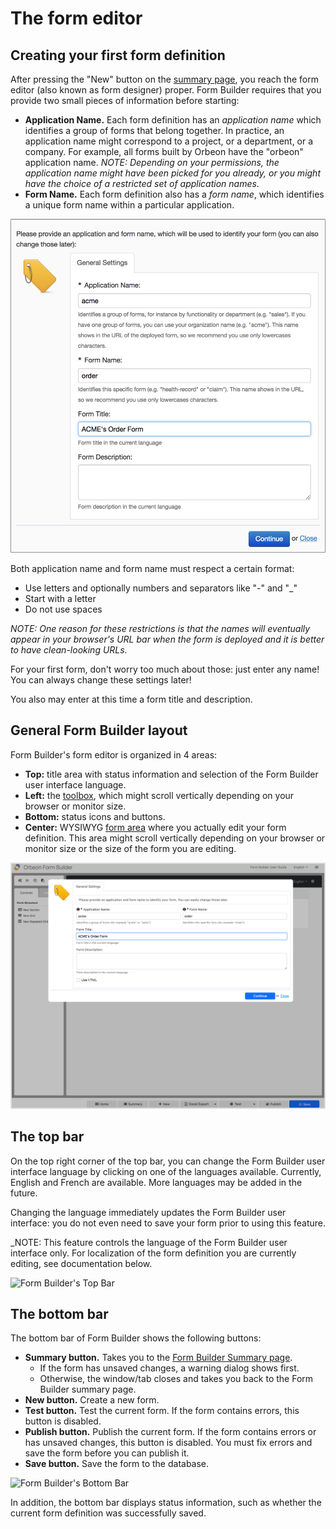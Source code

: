 # The form editor

## Creating your first form definition

After pressing the "New" button on the [summary page](../form-builder/summary-page.md), you reach the form editor (also known as form designer) proper. Form Builder requires that you provide two small pieces of information before starting:

* **Application Name.** Each form definition has an _application name_ which identifies a group of forms that belong together. In practice, an application name might correspond to a project, or a department, or a company. For example, all forms built by Orbeon have the "orbeon" application name.
_NOTE: Depending on your permissions, the application name might have been picked for you already, or you might have the choice of a restricted set of application names._
* **Form Name.** Each form definition also has a _form name_, which identifies a unique form name within a particular application.

![Form Settings for a New Form Definition](images/form-settings-new.png)

Both application name and form name must respect a certain format:

* Use letters and optionally numbers and separators like "-" and "_"
* Start with a letter
* Do not use spaces

_NOTE: One reason for these restrictions is that the names will eventually appear in your browser's URL bar when the form is deployed and it is better to have clean-looking URLs._

For your first form, don't worry too much about those: just enter any name! You can always change these settings later!

You also may enter at this time a form title and description.

## General Form Builder layout

Form Builder's form editor is organized in 4 areas:

* **Top:** title area with status information and selection of the Form Builder user interface language.
* **Left:** the [toolbox](../form-builder/toolbox.md), which might scroll vertically depending on your browser or monitor size.
* **Bottom:** status icons and buttons.
* **Center:** WYSIWYG [form area](../form-builder/form-area.md) where you actually edit your form definition. This area might scroll vertically depending on your browser or monitor size or the size of the form you are editing.

![General Layout of Form Builder](images/general-layout.png)

## The top bar

On the top right corner of the top bar, you can change the Form Builder user interface language by clicking on one of the languages available. Currently, English and French are available. More languages may be added in the future.

Changing the language immediately updates the Form Builder user interface: you do not even need to save your form prior to using this feature.

_NOTE: This feature controls the language of the Form Builder user interface only. For localization of the form definition you are currently editing, see documentation below.

![Form Builder's Top Bar](images/top.png)

## The bottom bar

The bottom bar of Form Builder shows the following buttons:

* **Summary button.** Takes you to the [Form Builder Summary page](../form-builder/summary-page.md).
    * If the form has unsaved changes, a warning dialog shows first.
    * Otherwise, the window/tab closes and takes you back to the Form Builder summary page.
* **New button.** Create a new form.
* **Test button.** Test the current form. If the form contains errors, this button is disabled.
* **Publish button.** Publish the current form. If the form contains errors or has unsaved changes, this button is disabled. You must fix errors and save the form before you can publish it.
* **Save button.** Save the form to the database.

![Form Builder's Bottom Bar](images/bottom.png)

In addition, the bottom bar displays status information, such as whether the current form definition was successfully saved.
